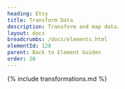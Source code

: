 ```yaml
---
heading: Etsy
title: Transform Data
description: Transform and map data.
layout: docs
breadcrumbs: /docs/elements.html
elementId: 128
parent: Back to Element Guides
order: 20
---
```


{% include transformations.md %}
